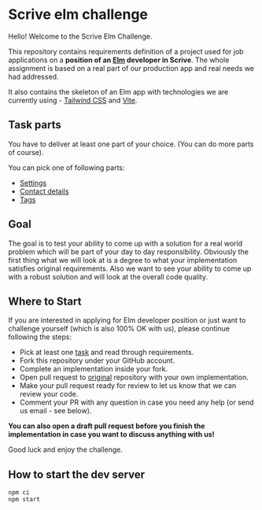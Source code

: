 # Scrive elm challenge

Hello! Welcome to the Scrive Elm Challenge.

This repository contains requirements definition of a project used for job applications
on a **position of an [Elm](https://elm-lang.org/) developer in Scrive**.
The whole assignment is based on a real part of our production app and real needs we had addressed.

It also contains the skeleton of an Elm app with technologies we are currently 
using - [Tailwind CSS](https://tailwindcss.com) and [Vite](https://vitejs.dev).

## Task parts

You have to deliver at least one part of your choice. (You can do more parts of course).

You can pick one of following parts:

- [Settings](task-settings.md)
- [Contact details](task-contact-details.md)
- [Tags](task-tags.md)


## Goal

The goal is to test your ability to come up with a solution for a real world problem which will be part of your day to day responsibility.
Obviously the first thing what we will look at is a degree to what your implementation satisfies original requirements.
Also we want to see your ability to come up with a robust solution and will look at the overall code quality.

## Where to Start

If you are interested in applying for Elm developer position or just want to challenge yourself (which is also 100% OK with us),
please continue following the steps:

- Pick at least one [task](#task-parts) and read through requirements.
- Fork this repository under your GitHub account.
- Complete an implementation inside your fork.
- Open pull request to [original](https://github.com/scrive/elm-challenge/) repository with your own implementation.
- Make your pull request ready for review to let us know that we can review your code.
- Comment your PR with any question in case you need any help (or send us email - see below).

**You can also open a draft pull request before you finish the implementation in case you want to discuss anything with us!**

Good luck and enjoy the challenge.

## How to start the dev server


```
npm ci
npm start
```
